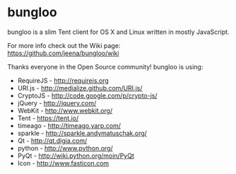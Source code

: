 bungloo
=======

bungloo is a slim Tent client for OS X and Linux written in mostly JavaScript.

For more info check out the Wiki page: https://github.com/jeena/bungloo/wiki


Thanks everyone in the Open Source community! bungloo is using:

- RequireJS - http://requirejs.org
- URI.js - http://medialize.github.com/URI.js/
- CryptoJS - http://code.google.com/p/crypto-js/
- jQuery - http://jquery.com/
- WebKit - http://www.webkit.org/
- Tent - https://tent.io/
- timeago - http://timeago.yarp.com/
- sparkle - http://sparkle.andymatuschak.org/
- Qt - http://qt.digia.com/
- python - http://www.python.org/
- PyQt - http://wiki.python.org/moin/PyQt
- Icon - http://www.fasticon.com